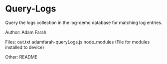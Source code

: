 # Query-Logs
Query the logs collection in the log-demo database for matching log entries. 

Author: Adam Farah

Files: 
      out.txt
      adamfarah-queryLogs.js
      node_modules (File for modules installed to device)
       

Other: README
